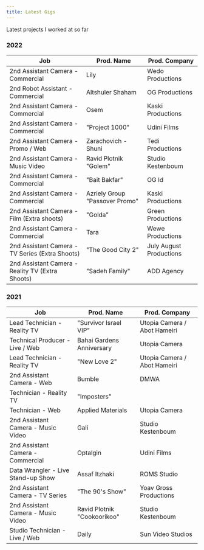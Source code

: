 ```yaml
---
title: Latest Gigs 
---
```

 Latest projects I worked at so far 
### 2022
| Job| Prod. Name | Prod. Company |
| ------ | ------ | ------ |
|2nd Assistant Camera - Commercial|Lily|Wedo Productions
|2nd Robot Assistant - Commercial|Altshuler Shaham|OG Productions
|2nd Assistant Camera - Commercial|Osem|Kaski Productions
|2nd Assistant Camera - Commercial|"Project 1000"|Udini Films
|2nd Assistant Camera - Promo / Web|Zarachovich - Shuni | Tedi Productions
|2nd Assistant Camera - Music Video|Ravid Plotnik "Golem"|Studio Kestenboum
|2nd Assistant Camera - Commercial|"Bait Bakfar"|OG Id
|2nd Assistant Camera - Commercial|Azriely Group "Passover Promo"| Kaski Productions
|2nd Assistant Camera - Film (Extra shoots) | "Golda" |Green Productions
|2nd Assistant Camera - Commercial|Tara|Wewe Productions
|2nd Assistant Camera - TV Series (Extra Shoots)|"The Good City 2"|July August Productions
|2nd Assistant Camera - Reality TV (Extra Shoots)|"Sadeh Family"| ADD Agency

### 2021
| Job| Prod. Name | Prod. Company |
| ------ | ------ | ------ |
|Lead Technician - Reality TV|"Survivor Israel VIP"|Utopia Camera / Abot Hameiri
|Technical Producer - Live / Web |Bahai Gardens Anniversary|Utopia Camera
|Lead Technician - Reality TV| "New Love 2"|Utopia Camera / Abot Hameiri 
|2nd Assistant Camera - Web |Bumble|DMWA
|Technician - Reality TV|"Imposters"||Kasinta Productions
|Technician - Web| Applied Materials|Utopia Camera
|2nd Assistant Camera - Music Video |Gali|Studio Kestenboum
|2nd Assistant Camera - Commercial|Optalgin|Udini Films
|Data Wrangler - Live Stand-up Show|Assaf Itzhaki|ROMS Studio
|2nd Assistant Camera - TV Series |"The 90's Show"| Yoav Gross Productions
|2nd Assistant Camera - Music Video|Ravid Plotnik "Cookoorikoo"|Studio Kestenboum
|Studio Technician - Live / Web|Daily| Sun Video Studios
